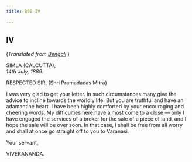 ```yaml
---
title: 860 IV

---
```

  

  


## IV

(*Translated from [Bengali](b6011e8004.pdf)* )

SIMLA (CALCUTTA),  
*14th July, 1889*.

RESPECTED SIR, (Shri Pramadadas Mitra)

I was very glad to get your letter. In such circumstances many give the
advice to incline towards the worldly life. But you are truthful and
have an adamantine heart. I have been highly comforted by your
encouraging and cheering words. My difficulties here have almost come to
a close — only I have engaged the services of a broker for the sale of a
piece of land, and I hope the sale will be over soon. In that case, I
shall be free from all worry and shall at once go straight off to you to
Varanasi. 

Your servant,

VIVEKANANDA.